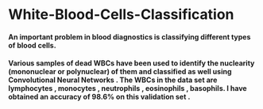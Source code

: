 # White-Blood-Cells-Classification

#### An important problem in blood diagnostics is classifying different types of blood cells. 
#### Various samples of dead WBCs have been used to identify the nuclearity (mononuclear or polynuclear) of them and classified as well using Convolutional Neural Networks . The WBCs in the data set are lymphocytes , monocytes , neutrophils , eosinophils  , basophils. I have obtained an accuracy of 98.6% on this validation set .
